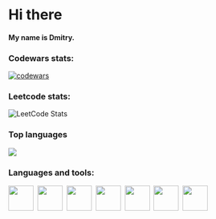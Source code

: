 # Hi there
#### My name is Dmitry.


### Codewars stats:
[![codewars](https://www.codewars.com/users/rosettel_s21/badges/large)](https://www.codewars.com/users/rosettel_s21)
### Leetcode stats:
![LeetCode Stats](https://leetcard.jacoblin.cool/rosettel_s21?theme=nord&font=ABeeZee)
### Top languages
![](http://github-profile-summary-cards.vercel.app/api/cards/repos-per-language?username=dmitryvshivtsev&theme=city_lights)
### Languages and tools:
<img src="https://cdn.jsdelivr.net/gh/devicons/devicon/icons/docker/docker-original.svg" width="50" height="50"/>&nbsp;
<img src="https://cdn.jsdelivr.net/gh/devicons/devicon/icons/python/python-original.svg" width="50" height="50"/>&nbsp;
<img src="https://cdn.jsdelivr.net/gh/devicons/devicon/icons/postgresql/postgresql-plain.svg" width="50" height="50"/>&nbsp;
<img src="https://cdn.jsdelivr.net/gh/devicons/devicon/icons/linux/linux-original.svg" width="50" height="50"/>&nbsp;
<img src="https://cdn.jsdelivr.net/gh/devicons/devicon/icons/bash/bash-original.svg" width="50" height="50"/>&nbsp;
<img src="https://cdn.jsdelivr.net/gh/devicons/devicon/icons/git/git-original.svg" width="50" height="50"/>&nbsp;
<img src="https://cdn.jsdelivr.net/gh/devicons/devicon/icons/cplusplus/cplusplus-original.svg" width="50" height="50"/>&nbsp;






